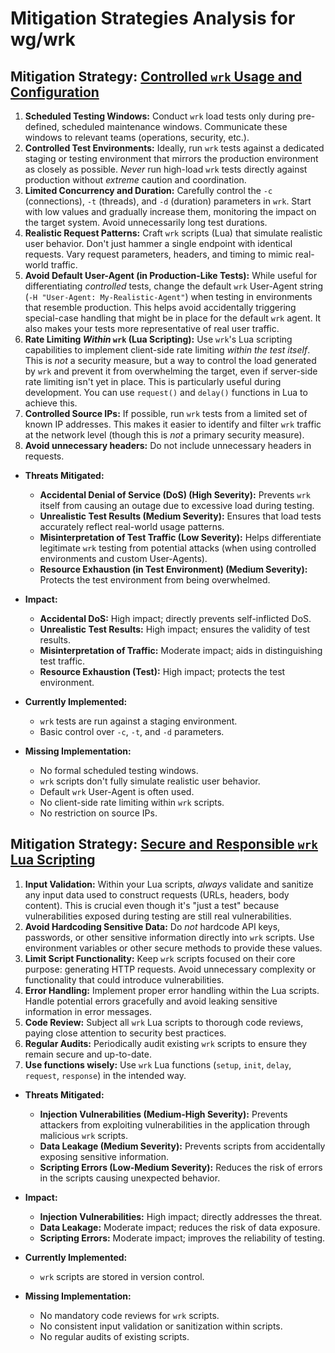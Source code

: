 # Mitigation Strategies Analysis for wg/wrk

## Mitigation Strategy: [Controlled `wrk` Usage and Configuration](./mitigation_strategies/controlled__wrk__usage_and_configuration.md)

1.  **Scheduled Testing Windows:**  Conduct `wrk` load tests only during pre-defined, scheduled maintenance windows.  Communicate these windows to relevant teams (operations, security, etc.).
2.  **Controlled Test Environments:**  Ideally, run `wrk` tests against a dedicated staging or testing environment that mirrors the production environment as closely as possible.  *Never* run high-load `wrk` tests directly against production without *extreme* caution and coordination.
3.  **Limited Concurrency and Duration:**  Carefully control the `-c` (connections), `-t` (threads), and `-d` (duration) parameters in `wrk`.  Start with low values and gradually increase them, monitoring the impact on the target system.  Avoid unnecessarily long test durations.
4.  **Realistic Request Patterns:**  Craft `wrk` scripts (Lua) that simulate realistic user behavior.  Don't just hammer a single endpoint with identical requests.  Vary request parameters, headers, and timing to mimic real-world traffic.
5.  **Avoid Default User-Agent (in Production-Like Tests):** While useful for differentiating *controlled* tests, change the default `wrk` User-Agent string (`-H "User-Agent: My-Realistic-Agent"`) when testing in environments that resemble production. This helps avoid accidentally triggering special-case handling that might be in place for the default `wrk` agent.  It also makes your tests more representative of real user traffic.
6.  **Rate Limiting *Within* `wrk` (Lua Scripting):**  Use `wrk`'s Lua scripting capabilities to implement client-side rate limiting *within the test itself*.  This is *not* a security measure, but a way to control the load generated by `wrk` and prevent it from overwhelming the target, even if server-side rate limiting isn't yet in place.  This is particularly useful during development.  You can use `request()` and `delay()` functions in Lua to achieve this.
7. **Controlled Source IPs:** If possible, run `wrk` tests from a limited set of known IP addresses. This makes it easier to identify and filter `wrk` traffic at the network level (though this is *not* a primary security measure).
8. **Avoid unnecessary headers:** Do not include unnecessary headers in requests.

*   **Threats Mitigated:**
    *   **Accidental Denial of Service (DoS) (High Severity):**  Prevents `wrk` itself from causing an outage due to excessive load during testing.
    *   **Unrealistic Test Results (Medium Severity):**  Ensures that load tests accurately reflect real-world usage patterns.
    *   **Misinterpretation of Test Traffic (Low Severity):**  Helps differentiate legitimate `wrk` testing from potential attacks (when using controlled environments and custom User-Agents).
    *   **Resource Exhaustion (in Test Environment) (Medium Severity):** Protects the test environment from being overwhelmed.

*   **Impact:**
    *   **Accidental DoS:**  High impact; directly prevents self-inflicted DoS.
    *   **Unrealistic Test Results:**  High impact; ensures the validity of test results.
    *   **Misinterpretation of Traffic:**  Moderate impact; aids in distinguishing test traffic.
    *   **Resource Exhaustion (Test):** High impact; protects the test environment.

*   **Currently Implemented:**
    *   `wrk` tests are run against a staging environment.
    *   Basic control over `-c`, `-t`, and `-d` parameters.

*   **Missing Implementation:**
    *   No formal scheduled testing windows.
    *   `wrk` scripts don't fully simulate realistic user behavior.
    *   Default `wrk` User-Agent is often used.
    *   No client-side rate limiting within `wrk` scripts.
    *   No restriction on source IPs.

## Mitigation Strategy: [Secure and Responsible `wrk` Lua Scripting](./mitigation_strategies/secure_and_responsible__wrk__lua_scripting.md)

1.  **Input Validation:**  Within your Lua scripts, *always* validate and sanitize any input data used to construct requests (URLs, headers, body content).  This is crucial even though it's "just a test" because vulnerabilities exposed during testing are still real vulnerabilities.
2.  **Avoid Hardcoding Sensitive Data:**  Do *not* hardcode API keys, passwords, or other sensitive information directly into `wrk` scripts.  Use environment variables or other secure methods to provide these values.
3.  **Limit Script Functionality:**  Keep `wrk` scripts focused on their core purpose: generating HTTP requests.  Avoid unnecessary complexity or functionality that could introduce vulnerabilities.
4.  **Error Handling:**  Implement proper error handling within the Lua scripts.  Handle potential errors gracefully and avoid leaking sensitive information in error messages.
5.  **Code Review:**  Subject all `wrk` Lua scripts to thorough code reviews, paying close attention to security best practices.
6.  **Regular Audits:**  Periodically audit existing `wrk` scripts to ensure they remain secure and up-to-date.
7. **Use functions wisely:** Use `wrk` Lua functions (`setup`, `init`, `delay`, `request`, `response`) in the intended way.

*   **Threats Mitigated:**
    *   **Injection Vulnerabilities (Medium-High Severity):**  Prevents attackers from exploiting vulnerabilities in the application through malicious `wrk` scripts.
    *   **Data Leakage (Medium Severity):**  Prevents scripts from accidentally exposing sensitive information.
    *   **Scripting Errors (Low-Medium Severity):**  Reduces the risk of errors in the scripts causing unexpected behavior.

*   **Impact:**
    *   **Injection Vulnerabilities:**  High impact; directly addresses the threat.
    *   **Data Leakage:**  Moderate impact; reduces the risk of data exposure.
    *   **Scripting Errors:**  Moderate impact; improves the reliability of testing.

*   **Currently Implemented:**
    *   `wrk` scripts are stored in version control.

*   **Missing Implementation:**
    *   No mandatory code reviews for `wrk` scripts.
    *   No consistent input validation or sanitization within scripts.
    *   No regular audits of existing scripts.

